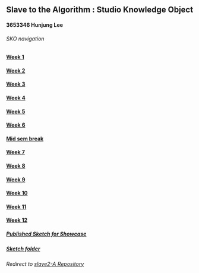 ## Slave to the Algorithm : Studio Knowledge Object
#### 3653346 Hunjung Lee
###### SKO navigation
#### [Week 1](https://hunoong.github.io/slave2-A/week01/)
#### [Week 2](https://hunoong.github.io/slave2-A/week02)
#### [Week 3](https://hunoong.github.io/slave2-A/week03)
#### [Week 4](https://hunoong.github.io/slave2-A/week04)
#### [Week 5](https://hunoong.github.io/slave2-A/week05)
#### [Week 6](https://hunoong.github.io/slave2-A/week06)
#### [Mid sem break](https://hunoong.github.io/slave2-A/week06_BREAK)
#### [Week 7](https://hunoong.github.io/slave2-A/week07)
#### [Week 8](https://hunoong.github.io/slave2-A/week08)
#### [Week 9](https://hunoong.github.io/slave2-A/week09%20MILESTONE)
#### [Week 10](https://hunoong.github.io/slave2-A/week10)
#### [Week 11](https://hunoong.github.io/slave2-A/week11)
#### [Week 12](https://hunoong.github.io/slave2-A/week12)
##### [Published Sketch for Showcase](https://hunoong.github.io/Hun_Lee/The_Beauty_of_the_Eaten_Path)
##### [Sketch folder](https://github.com/hunoong/Hun_Lee/tree/gh-pages/The_Beauty_of_the_Eaten_Path)
###### Redirect to [slave2-A Repository](https://github.com/hunoong/slave2-A)
